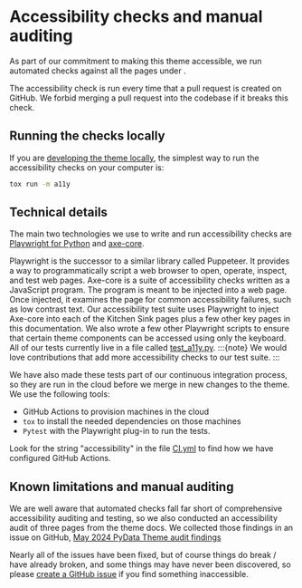 # Accessibility checks and manual auditing

As part of our commitment to making this theme accessible, we run automated
checks against all the pages under [](../../examples/kitchen-sink/index.rst).

The accessibility check is run every time that a pull request is created on
GitHub. We forbid merging a pull request into the codebase if it breaks this
check.

## Running the checks locally

If you are [developing the theme locally](../setup.md), the simplest way to run
the accessibility checks on your computer is:

```sh
tox run -m a11y
```

## Technical details

The main two technologies we use to write and run accessibility checks are
[Playwright for Python](https://playwright.dev/python/) and
[axe-core](https://github.com/dequelabs/axe-core).

Playwright is the successor to a similar library called Puppeteer. It provides a
way to programmatically script a web browser to open, operate, inspect, and test
web pages. Axe-core is a suite of accessibility checks written as a JavaScript
program. The program is meant to be injected into a web page. Once injected, it
examines the page for common accessibility failures, such as low contrast text.
Our accessibility test suite uses Playwright to inject Axe-core into each of the
Kitchen Sink pages plus a few other key pages in this documentation. We also
wrote a few other Playwright scripts to ensure that certain theme components can
be accessed using only the keyboard. All of our tests currently live in a file
called
[test_a11y.py](https://github.com/pydata/pydata-sphinx-theme/blob/main/tests/test_a11y.py).
:::{note}
We would love contributions that add more accessibility checks to our test
suite.
:::

We have also made these tests part of our continuous integration process, so
they are run in the cloud before we merge in new changes to the theme. We
use the following tools:

- GitHub Actions to provision machines in the cloud
- `tox` to install the needed dependencies on those machines
- `Pytest` with the Playwright plug-in to run the tests.

Look for the string "accessibility" in the file
[CI.yml](https://github.com/pydata/pydata-sphinx-theme/blob/main/.github/workflows/CI.yml)
to find how we have configured GitHub Actions.

## Known limitations and manual auditing

We are well aware that automated checks fall far short of comprehensive
accessibility auditing and testing, so we also conducted an accessibility audit
of three pages from the theme docs. We collected those findings in an issue on
GitHub, [May 2024 PyData Theme audit
findings](https://github.com/Quansight-Labs/czi-scientific-python-mgmt/issues/72)

Nearly all of the issues have been fixed, but of course things do break / have
already broken, and some things may have never been discovered, so please
[create a GitHub issue](https://github.com/pydata/pydata-sphinx-theme/issues/new) if you find something inaccessible.
